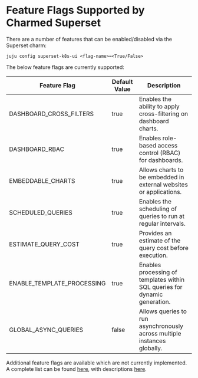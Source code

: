 # Feature Flags Supported by Charmed Superset

There are a number of features that can be enabled/disabled via the Superset charm:
```
juju config superset-k8s-ui <flag-name>=<True/False>
```

The below feature flags are currently supported:

| Feature Flag               | Default Value | Description                                                                 |
|----------------------------|---------------|-----------------------------------------------------------------------------|
| DASHBOARD_CROSS_FILTERS     | true          | Enables the ability to apply cross-filtering on dashboard charts.           |
| DASHBOARD_RBAC              | true          | Enables role-based access control (RBAC) for dashboards.                    |
| EMBEDDABLE_CHARTS           | true          | Allows charts to be embedded in external websites or applications.          |
| SCHEDULED_QUERIES           | true          | Enables the scheduling of queries to run at regular intervals.              |
| ESTIMATE_QUERY_COST         | true          | Provides an estimate of the query cost before execution.                    |
| ENABLE_TEMPLATE_PROCESSING  | true          | Enables processing of templates within SQL queries for dynamic generation.  |
| GLOBAL_ASYNC_QUERIES        | false         | Allows queries to run asynchronously across multiple instances globally.    |

Additional feature flags are available which are not currently implemented.
A complete list can be found [here](https://github.com/apache/superset/blob/master/RESOURCES/FEATURE_FLAGS.md), with descriptions [here](https://preset.io/blog/feature-flags-in-apache-superset-and-preset/).
